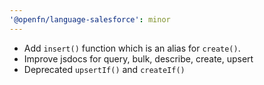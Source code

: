 ```yaml
---
'@openfn/language-salesforce': minor
---
```


- Add `insert()` function which is an alias for `create()`.
- Improve jsdocs for query, bulk, describe, create, upsert
- Deprecated `upsertIf()` and `createIf()`
